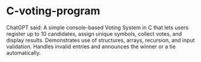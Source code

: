# C-voting-program
ChatGPT said:  A simple console-based Voting System in C that lets users register up to 10 candidates, assign unique symbols, collect votes, and display results. Demonstrates use of structures, arrays, recursion, and input validation. Handles invalid entries and announces the winner or a tie automatically.
